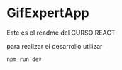 # GifExpertApp

Este es el readme del CURSO REACT

para realizar el desarrollo utilizar

```npm run dev```

